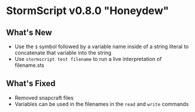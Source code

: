 # StormScript v0.8.0 "Honeydew"

## What's New
* Use the `$` symbol followed by a variable name inside of a string literal to concatenate that variable into the string
* Use `stormscript test filename` to run a live interpretation of filename.sts 

## What's Fixed
* Removed snapcraft files
* Variables can be used in the filenames in the `read` and `write` commands